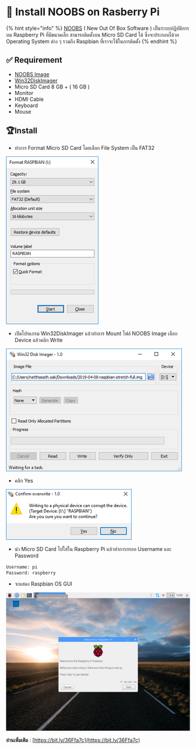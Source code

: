 # 🍓 Install NOOBS on Rasberry Pi

{% hint style="info" %}
[NOOBS](https://www.raspberrypi.org/documentation/installation/noobs.md) ( New Out Of Box Software ) เป็นระบบปฏิบัติการบน Raspberry Pi ที่มีขนาดเล็ก สามารถติดตั้งบน Micro SD Card ได้ ซึ่งจะประกอบได้วย Operating System ต่าง ๆ รวมถึง Raspbian ที่เราจะใช้ในการติดตั้ง
{% endhint %}

## **✅ Requirement**

* [NOOBS Image](https://www.raspberrypi.org/downloads/noobs/)
* [Win32DiskImager](https://win32diskimager.download/)
* Micro SD Card 8 GB + ( 16 GB )
* Monitor
* HDMI Cable
* Keyboard
* Mouse

## **🏆Install**

* ทำการ Format Micro SD Card โดยเลือก File System เป็น FAT32

![Raspbian-01](../../.gitbook/assets/raspbian-01.png)

* เปิดโปรแกรม Win32DiskImager แล้วทำการ Mount ไฟล์ NOOBS Image เลือก Device แล้วคลิก Write

![Raspbian-02](../../.gitbook/assets/raspbian-02.png)

* คลิก Yes

![Raspbian-03](../../.gitbook/assets/raspbian-03.png)

* นำ Micro SD Card ไปใส่ใน Raspberry Pi แล้วทำการกรอก Username และ Password

```
Username: pi
Password: raspberry
```

* จะแสดง Raspbian OS GUI

![](../../.gitbook/assets/raspberry-20.png)

**อ่านเพิ่มเติม** : [https://bit.ly/36Ffa7c](https://bit.ly/36Ffa7c)
